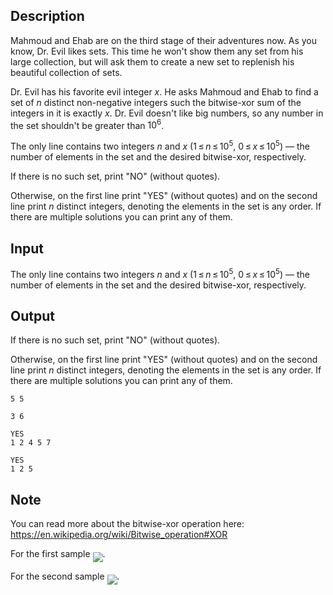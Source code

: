 ## Description

<div><p>Mahmoud and Ehab are on the third stage of their adventures now. As you know, Dr. Evil likes sets. This time he won't show them any set from his large collection, but will ask them to create a new set to replenish his beautiful collection of sets.</p><p>Dr. Evil has his favorite evil integer <span class="tex-span"><i>x</i></span>. He asks Mahmoud and Ehab to find a set of <span class="tex-span"><i>n</i></span> distinct non-negative integers such the bitwise-xor sum of the integers in it is exactly <span class="tex-span"><i>x</i></span>. Dr. Evil doesn't like big numbers, so any number in the set shouldn't be greater than <span class="tex-span">10<sup class="upper-index">6</sup></span>.</p></div><div class="input-specification"><p>The only line contains two integers <span class="tex-span"><i>n</i></span> and <span class="tex-span"><i>x</i></span> (<span class="tex-span">1 ≤ <i>n</i> ≤ 10<sup class="upper-index">5</sup></span>, <span class="tex-span">0 ≤ <i>x</i> ≤ 10<sup class="upper-index">5</sup></span>)&nbsp;— the number of elements in the set and the desired bitwise-xor, respectively.</p></div><div class="output-specification"><p>If there is no such set, print "NO" (without quotes).</p><p>Otherwise, on the first line print "YES" (without quotes) and on the second line print <span class="tex-span"><i>n</i></span> distinct integers, denoting the elements in the set is any order. If there are multiple solutions you can print any of them.</p></div>

## Input

<p>The only line contains two integers <span class="tex-span"><i>n</i></span> and <span class="tex-span"><i>x</i></span> (<span class="tex-span">1 ≤ <i>n</i> ≤ 10<sup class="upper-index">5</sup></span>, <span class="tex-span">0 ≤ <i>x</i> ≤ 10<sup class="upper-index">5</sup></span>)&nbsp;— the number of elements in the set and the desired bitwise-xor, respectively.</p>

## Output

<p>If there is no such set, print "NO" (without quotes).</p><p>Otherwise, on the first line print "YES" (without quotes) and on the second line print <span class="tex-span"><i>n</i></span> distinct integers, denoting the elements in the set is any order. If there are multiple solutions you can print any of them.</p>





```input1
5 5

```




```input2
3 6

```




```output1
YES
1 2 4 5 7
```




```output2
YES
1 2 5
```



## Note

<p>You can read more about the bitwise-xor operation here: <a href="https://en.wikipedia.org/wiki/Bitwise_operation#XOR">https://en.wikipedia.org/wiki/Bitwise_operation#XOR</a></p><p>For the first sample <img align="middle" class="tex-formula" src="file://R0OSZUxd.png" style="max-width: 100.0%;max-height: 100.0%;">.</p><p>For the second sample <img align="middle" class="tex-formula" src="file://Q1C3qwPi.png" style="max-width: 100.0%;max-height: 100.0%;">.</p>
